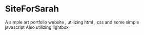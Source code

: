 # SiteForSarah

A simple art portfolio website , utilizing html , css and some simple javascript
Also utilizing lightbox
